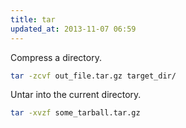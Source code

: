 ```yaml
---
title: tar
updated_at: 2013-11-07 06:59
---
```



Compress a directory.

```bash
tar -zcvf out_file.tar.gz target_dir/
```

Untar into the current directory.

```bash
tar -xvzf some_tarball.tar.gz
```

